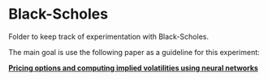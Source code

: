 
# Black-Scholes

Folder to keep track of experimentation with Black-Scholes.

The main goal is use the following paper as a guideline for this experiment:

[**Pricing options and computing implied volatilities
using neural networks**](https://arxiv.org/pdf/1901.08943.pdf)
